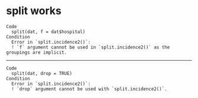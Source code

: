 # split works

    Code
      split(dat, f = dat$hospital)
    Condition
      Error in `split.incidence2()`:
      ! `f` argument cannot be used in `split.incidence2()` as the groupings are implicit.

---

    Code
      split(dat, drop = TRUE)
    Condition
      Error in `split.incidence2()`:
      ! `drop` argument cannot be used with `split.incidence2()`.

